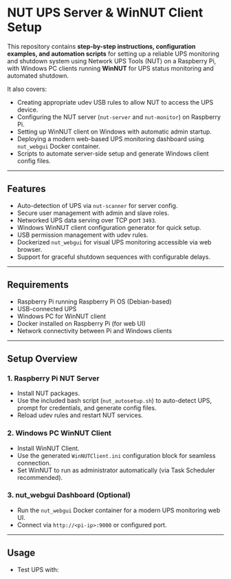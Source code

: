 # NUT UPS Server & WinNUT Client Setup

This repository contains **step-by-step instructions, configuration examples, and automation scripts** for setting up a reliable UPS monitoring and shutdown system using Network UPS Tools (NUT) on a Raspberry Pi, with Windows PC clients running **WinNUT** for UPS status monitoring and automated shutdown.

It also covers:

- Creating appropriate udev USB rules to allow NUT to access the UPS device.
- Configuring the NUT server (`nut-server` and `nut-monitor`) on Raspberry Pi.
- Setting up WinNUT client on Windows with automatic admin startup.
- Deploying a modern web-based UPS monitoring dashboard using `nut_webgui` Docker container.
- Scripts to automate server-side setup and generate Windows client config files.

---

## Features

- Auto-detection of UPS via `nut-scanner` for server config.
- Secure user management with admin and slave roles.
- Networked UPS data serving over TCP port `3493`.
- Windows WinNUT client configuration generator for quick setup.
- USB permission management with udev rules.
- Dockerized `nut_webgui` for visual UPS monitoring accessible via web browser.
- Support for graceful shutdown sequences with configurable delays.

---

## Requirements

- Raspberry Pi running Raspberry Pi OS (Debian-based)
- USB-connected UPS
- Windows PC for WinNUT client
- Docker installed on Raspberry Pi (for web UI)
- Network connectivity between Pi and Windows clients

---

## Setup Overview

### 1. Raspberry Pi NUT Server

- Install NUT packages.
- Use the included bash script (`nut_autosetup.sh`) to auto-detect UPS, prompt for credentials, and generate config files.
- Reload udev rules and restart NUT services.

### 2. Windows PC WinNUT Client

- Install WinNUT Client.
- Use the generated `WinNUTClient.ini` configuration block for seamless connection.
- Set WinNUT to run as administrator automatically (via Task Scheduler recommended).

### 3. nut_webgui Dashboard (Optional)

- Run the `nut_webgui` Docker container for a modern UPS monitoring web UI.
- Connect via `http://<pi-ip>:9000` or configured port.

---

## Usage

- Test UPS with:
